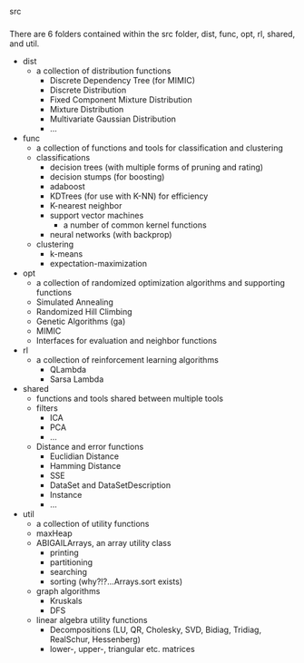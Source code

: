 src
###

There are 6 folders contained within the src folder, dist, func, opt, rl, shared, and util.

 - dist
    - a collection of distribution functions
        - Discrete Dependency Tree (for MIMIC)
        - Discrete Distribution
        - Fixed Component Mixture Distribution
        - Mixture Distribution
        - Multivariate Gaussian Distribution
        - ...
 - func
    - a collection of functions and tools for classification and clustering
    - classifications
        - decision trees (with multiple forms of pruning and rating)
        - decision stumps (for boosting)
        - adaboost
        - KDTrees (for use with K-NN) for efficiency
        - K-nearest neighbor
        - support vector machines
            - a number of common kernel functions
        - neural networks (with backprop)
    - clustering
        - k-means
        - expectation-maximization
 - opt
    - a collection of randomized optimization algorithms and supporting functions
    - Simulated Annealing
    - Randomized Hill Climbing
    - Genetic Algorithms (ga)
    - MIMIC
    - Interfaces for evaluation and neighbor functions
 - rl
    - a collection of reinforcement learning algorithms
        - QLambda
        - Sarsa Lambda
 - shared
    - functions and tools shared between multiple tools
    - filters
        - ICA
        - PCA
        - ...
    - Distance and error functions
        - Euclidian Distance
        - Hamming Distance
        - SSE
        - DataSet and DataSetDescription
        - Instance
        - ...
 - util
    - a collection of utility functions
    - maxHeap
    - ABIGAILArrays, an array utility class
        - printing
        - partitioning
        - searching
        - sorting (why?!?...Arrays.sort exists)
    - graph algorithms
        - Kruskals
        - DFS
    - linear algebra utility functions
        - Decompositions (LU, QR, Cholesky, SVD, Bidiag, Tridiag, RealSchur, Hessenberg)
        - lower-, upper-, triangular etc. matrices


